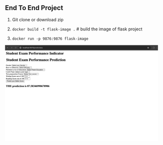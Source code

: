 ## End To End Project


1. Git clone or download zip

2. ``` docker build -t flask-image . ```               # build the image of flask project

3. ``` docker run -p 9876:9876 flask-image ```

![Screenshot](./images/image.png)